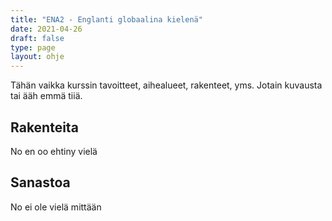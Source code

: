 ```yaml
---
title: "ENA2 - Englanti globaalina kielenä"
date: 2021-04-26
draft: false
type: page
layout: ohje
---
```

Tähän vaikka kurssin tavoitteet, aihealueet, rakenteet, yms. Jotain kuvausta tai ääh emmä tiiä.

## Rakenteita
No en oo ehtiny vielä

## Sanastoa
No ei ole vielä mittään

